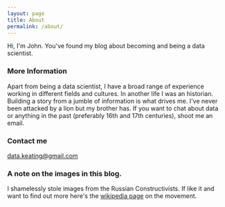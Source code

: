 ```yaml
---
layout: page
title: About
permalink: /about/
---
```


Hi, I'm John. You've found my blog about becoming and being a data scientist.

### More Information
Apart from being a data scientist, I have a broad range of experience working in different fields and cultures. In another life I was an historian. Building a story from a jumble of information is what drives me.
I've never been attacked by a lion but my brother has.
If you want to chat about data or anything in the past (preferably 16th and 17th centuries), shoot me an email. 

### Contact me

[data.keating@gmail.com](mailto:data.keating@gmail.com)

### A note on the images in this blog.
I shamelessly stole images from the Russian Constructivists. If like it and want to find out more here's the [wikipedia page](https://en.wikipedia.org/wiki/Constructivism_(art)) on the movement.
